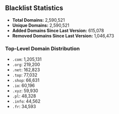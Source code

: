 ## Blacklist Statistics

- **Total Domains:** 2,590,521
- **Unique Domains:** 2,590,521
- **Added Domains Since Last Version:** 615,078
- **Removed Domains Since Last Version:** 1,046,473

### Top-Level Domain Distribution

-  `.com`: 1,205,131
-  `.org`: 219,200
-  `.net`: 162,823
-  `.top`: 77,032
-  `.shop`: 66,631
-  `.io`: 60,196
-  `.xyz`: 59,930
-  `.pl`: 48,328
-  `.info`: 44,562
-  `.fr`: 34,593
